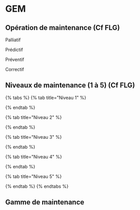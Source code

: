 # GEM

## Opération de maintenance   \(Cf FLG\)

Palliatif

Prédictif

Préventif

Correctif

## Niveaux de maintenance \(1 à 5\) \(Cf FLG\) 

{% tabs %}
{% tab title="Niveau 1" %}

{% endtab %}

{% tab title="Niveau 2" %}

{% endtab %}

{% tab title="Niveau 3" %}

{% endtab %}

{% tab title="Niveau 4" %}

{% endtab %}

{% tab title="Niveau 5" %}

{% endtab %}
{% endtabs %}

## Gamme de maintenance

